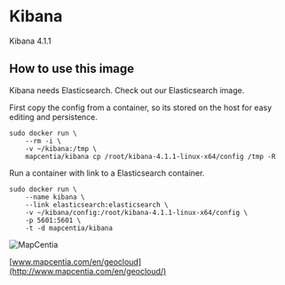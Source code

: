 # Kibana
Kibana 4.1.1

## How to use this image
Kibana needs Elasticsearch. Check out our Elasticsearch image.

First copy the config from a container, so its stored on the host for easy editing and persistence.

    sudo docker run \
        --rm -i \
        -v ~/kibana:/tmp \
        mapcentia/kibana cp /root/kibana-4.1.1-linux-x64/config /tmp -R
        
Run a container with link to a Elasticsearch container.

    sudo docker run \
        --name kibana \
        --link elasticsearch:elasticsearch \
        -v ~/kibana/config:/root/kibana-4.1.1-linux-x64/config \
        -p 5601:5601 \
        -t -d mapcentia/kibana
        
![MapCentia](https://geocloud.mapcentia.com/assets/images/MapCentia_geocloud_200.png)

[www.mapcentia.com/en/geocloud](http://www.mapcentia.com/en/geocloud/)